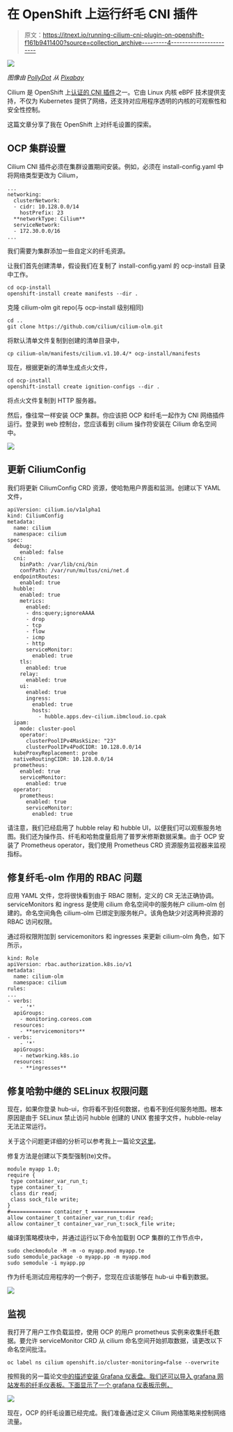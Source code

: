 # 在 OpenShift 上运行纤毛 CNI 插件

> 原文：<https://itnext.io/running-cilium-cni-plugin-on-openshift-f161b9411400?source=collection_archive---------4----------------------->

![](img/75a3b52a447a11587149f7b457c0826b.png)

*图像由* [*PollyDot*](https://pixabay.com/users/pollydot-160618/?utm_source=link-attribution&utm_medium=referral&utm_campaign=image&utm_content=352206) *从* [*Pixabay*](https://pixabay.com/?utm_source=link-attribution&utm_medium=referral&utm_campaign=image&utm_content=352206)

Cilium 是 OpenShift 上[认证的 CNI 插件](https://access.redhat.com/articles/5436171)之一。它由 Linux 内核 eBPF 技术提供支持，不仅为 Kubernetes 提供了网络，还支持对应用程序透明的内核的可观察性和安全性控制。

这篇文章分享了我在 OpenShift 上对纤毛设置的探索。

## OCP 集群设置

Cilium CNI 插件必须在集群设置期间安装。例如，必须在 install-config.yaml 中将网络类型更改为 Cilium，

```
...
networking:
  clusterNetwork:
  - cidr: 10.128.0.0/14
    hostPrefix: 23
  **networkType: Cilium**
  serviceNetwork:
  - 172.30.0.0/16
...
```

我们需要为集群添加一些自定义的纤毛资源。

让我们首先创建清单，假设我们在复制了 install-config.yaml 的 ocp-install 目录中工作。

```
cd ocp-install
openshift-install create manifests --dir .
```

克隆 cilium-olm git repo(与 ocp-install 级别相同)

```
cd ..
git clone https://github.com/cilium/cilium-olm.git
```

将默认清单文件复制到创建的清单目录中，

```
cp cilium-olm/manifests/cilium.v1.10.4/* ocp-install/manifests
```

现在，根据更新的清单生成点火文件，

```
cd ocp-install
openshift-install create ignition-configs --dir .
```

将点火文件复制到 HTTP 服务器。

然后，像往常一样安装 OCP 集群。你应该把 OCP 和纤毛一起作为 CNI 网络插件运行。登录到 web 控制台，您应该看到 cilium 操作符安装在 Cilium 命名空间中。

![](img/a379bf779dbae70c3b7a8eb488b35d93.png)

## **更新 CiliumConfig**

我们将更新 CiliumConfig CRD 资源，使哈勃用户界面和监测。创建以下 YAML 文件，

```
apiVersion: cilium.io/v1alpha1
kind: CiliumConfig
metadata: 
  name: cilium
  namespace: cilium
spec:
  debug:
    enabled: false
  cni:
    binPath: /var/lib/cni/bin
    confPath: /var/run/multus/cni/net.d
  endpointRoutes:
    enabled: true
  hubble:
    enabled: true
    metrics:
      enabled:
      - dns:query;ignoreAAAA
      - drop
      - tcp
      - flow
      - icmp
      - http
      serviceMonitor:
        enabled: true
    tls:
      enabled: true
    relay:
      enabled: true
    ui:
      enabled: true
      ingress:
        enabled: true
        hosts:
          - hubble.apps.dev-cilium.ibmcloud.io.cpak
  ipam:
    mode: cluster-pool
    operator:
      clusterPoolIPv4MaskSize: "23"
      clusterPoolIPv4PodCIDR: 10.128.0.0/14
  kubeProxyReplacement: probe
  nativeRoutingCIDR: 10.128.0.0/14
  prometheus:
    enabled: true
    serviceMonitor:
      enabled: true
  operator:
    prometheus:
      enabled: true
      serviceMonitor:
        enabled: true
```

请注意，我们已经启用了 hubble relay 和 hubble UI，以便我们可以观察服务地图。我们还为操作员、纤毛和哈勃度量启用了普罗米修斯数据采集。由于 OCP 安装了 Prometheus operator，我们使用 Prometheus CRD 资源服务监视器来监视指标。

## 修复纤毛-olm 作用的 RBAC 问题

应用 YAML 文件，您将很快看到由于 RBAC 限制，定义的 CR 无法正确协调。serviceMonitors 和 ingress 是使用 cilium 命名空间中的服务帐户 cilium-olm 创建的。命名空间角色 cilium-olm 已绑定到服务帐户。该角色缺少对这两种资源的 RBAC 访问权限。

通过将权限附加到 servicemonitors 和 ingresses 来更新 cilium-olm 角色，如下所示，

```
kind: Role
apiVersion: rbac.authorization.k8s.io/v1
metadata:
  name: cilium-olm
  namespace: cilium
rules:
...
- verbs:
    - '*'
  apiGroups:
    - monitoring.coreos.com
  resources:
    - **servicemonitors**
- verbs:
    - '*'
  apiGroups:
    - networking.k8s.io
  resources:
    - **ingresses** 
```

## 修复哈勃中继的 SELinux 权限问题

现在，如果你登录 hub-ui，你将看不到任何数据，也看不到任何服务地图。根本原因是由于 SELinux 禁止访问 hubble 创建的 UNIX 套接字文件，hubble-relay 无法正常运行。

关于这个问题更详细的分析可以参考我上一篇论文[这里](https://zhimin-wen.medium.com/selinux-policy-for-openshift-containers-40baa1c86aa5)。

修复方法是创建以下类型强制(te)文件。

```
module myapp 1.0;
require {
 type container_var_run_t;
 type container_t;
 class dir read;
 class sock_file write;
}
#============= container_t ==============
allow container_t container_var_run_t:dir read;
allow container_t container_var_run_t:sock_file write;
```

编译到策略模块中，并通过运行以下命令加载到 OCP 集群的工作节点中，

```
sudo checkmodule -M -m -o myapp.mod myapp.te
sudo semodule_package -o myapp.pp -m myapp.mod
sudo semodule -i myapp.pp
```

作为纤毛测试应用程序的一个例子，您现在应该能够在 hub-ui 中看到数据。

![](img/2231366f6db77832c72caad4c877fc94.png)

## 监视

我打开了用户工作负载监控，使用 OCP 的用户 prometheus 实例来收集纤毛数据。要允许 serviceMonitor CRD 从 cilium 命名空间开始抓取数据，请更改以下命名空间批注。

```
oc label ns cilium openshift.io/cluster-monitoring=false --overwrite
```

按照我的另一篇论文[中的描述安装 Grafana 仪表盘。我们还可以导入 grafana 网站发布的纤毛仪表板。下面显示了一个 grafana 仪表板示例，](https://zhimin-wen.medium.com/custom-grafana-dashboard-for-user-workload-in-openshift-6dc2d4cad274)

![](img/16408ba0b6a7564b7c413dd100a565ae.png)

现在，OCP 的纤毛设置已经完成。我们准备通过定义 Cilium 网络策略来控制网络流量。